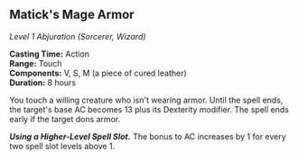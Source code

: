 ## Matick's Mage Armor
*Level 1 Abjuration (Sorcerer, Wizard)*

**Casting Time:** Action  
**Range:** Touch  
**Components:** V, S, M (a piece of cured leather)  
**Duration:** 8 hours  

You touch a willing creature who isn't wearing armor. Until the spell ends, the target's base AC becomes 13 plus its Dexterity modifier. The spell ends early if the target dons armor.

***Using a Higher-Level Spell Slot.*** The bonus to AC increases by 1 for every two spell slot levels above 1.